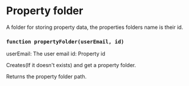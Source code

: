 # Property folder

A folder for storing property data, the properties folders name is their id.


### `function propertyFolder(userEmail, id)`

userEmail: The user email
id: Property id

Creates(If it doesn't exists) and get a property folder.

Returns the property folder path.
